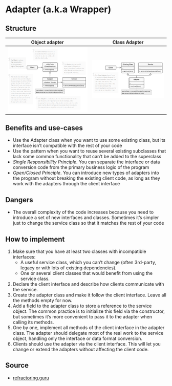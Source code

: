 # Adapter (a.k.a Wrapper)
## Structure
|                Object adapter           |           Class Adapter            |
| :-------------------------------------: | :-------------------------------------: |
| ![](../images/adapter_structure1.png)   | ![](../images/adapter_structure2.png) |


## Benefits and use-cases
- Use the Adapter class when you want to use some existing class, but its interface isn’t compatible with the rest of your code
- Use the pattern when you want to reuse several existing subclasses that lack some common functionality that can’t be added to the superclass
- *Single Responsibility Principle*. You can separate the interface or data conversion code from the primary business logic of the program
- *Open/Closed Principle*. You can introduce new types of adapters into the program without breaking the existing client code, as long as they work with the adapters through the client interface
  
## Dangers
- The overall complexity of the code increases because you need to introduce a set of new interfaces and classes. Sometimes it’s simpler just to change the service class so that it matches the rest of your code
  
## How to implement
1. Make sure that you have at least two classes with incompatible interfaces:
   - A useful service class, which you can’t change (often 3rd-party, legacy or with lots of existing dependencies).
   - One or several client classes that would benefit from using the service class.
2. Declare the client interface and describe how clients communicate with the service.
3. Create the adapter class and make it follow the client interface. Leave all the methods empty for now.
4. Add a field to the adapter class to store a reference to the service object. The common practice is to initialize this field via the constructor, but sometimes it’s more convenient to pass it to the adapter when calling its methods.
5. One by one, implement all methods of the client interface in the adapter class. The adapter should delegate most of the real work to the service object, handling only the interface or data format conversion.
6. Clients should use the adapter via the client interface. This will let you change or extend the adapters without affecting the client code.

## Source 
* [refractoring.guru](https://refactoring.guru/design-patterns/adapter)